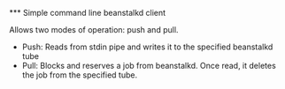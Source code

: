 *** Simple command line beanstalkd client

Allows two modes of operation: push and pull.

- Push: Reads from stdin pipe and writes it to the specified beanstalkd tube
- Pull: Blocks and reserves a job from beanstalkd. Once read, it deletes the job from the specified tube.

